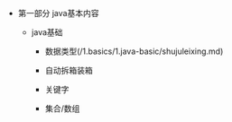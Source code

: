 * 第一部分 java基本内容

    * java基础
    
       * 数据类型(/1.basics/1.java-basic/shujuleixing.md)
  
       * 自动拆箱装箱
        
       *  关键字
  
       *  集合/数组
        
            